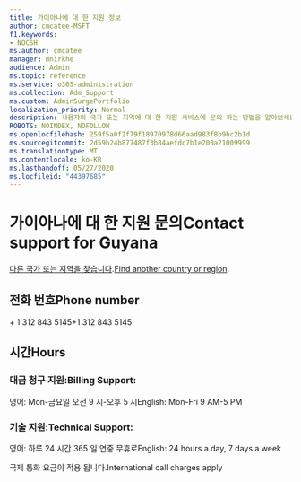 ```yaml
---
title: 가이아나에 대 한 지원 정보
author: cmcatee-MSFT
f1.keywords:
- NOCSH
ms.author: cmcatee
manager: mnirkhe
audience: Admin
ms.topic: reference
ms.service: o365-administration
ms.collection: Adm_Support
ms.custom: AdminSurgePortfolio
localization_priority: Normal
description: 사용자의 국가 또는 지역에 대 한 지원 서비스에 문의 하는 방법을 알아보세요.
ROBOTS: NOINDEX, NOFOLLOW
ms.openlocfilehash: 259f5a0f2f79f18970978d66aad983f8b9bc2b1d
ms.sourcegitcommit: 2d59b24b877487f3b84aefdc7b1e200a21009999
ms.translationtype: MT
ms.contentlocale: ko-KR
ms.lasthandoff: 05/27/2020
ms.locfileid: "44397685"
---
```

# <a name="contact-support-for-guyana"></a><span data-ttu-id="0506b-103">가이아나에 대 한 지원 문의</span><span class="sxs-lookup"><span data-stu-id="0506b-103">Contact support for Guyana</span></span>

<span data-ttu-id="0506b-104">[다른 국가 또는 지역을 찾습니다](../contact-support-for-business-products.md).</span><span class="sxs-lookup"><span data-stu-id="0506b-104">[Find another country or region](../contact-support-for-business-products.md).</span></span>

## <a name="phone-number"></a><span data-ttu-id="0506b-105">전화 번호</span><span class="sxs-lookup"><span data-stu-id="0506b-105">Phone number</span></span>
<span data-ttu-id="0506b-106">+ 1 312 843 5145</span><span class="sxs-lookup"><span data-stu-id="0506b-106">+1 312 843 5145</span></span>

## <a name="hours"></a><span data-ttu-id="0506b-107">시간</span><span class="sxs-lookup"><span data-stu-id="0506b-107">Hours</span></span>
### <a name="billing-support"></a><span data-ttu-id="0506b-108">대금 청구 지원:</span><span class="sxs-lookup"><span data-stu-id="0506b-108">Billing Support:</span></span>

<span data-ttu-id="0506b-109">영어: Mon-금요일 오전 9 시-오후 5 시</span><span class="sxs-lookup"><span data-stu-id="0506b-109">English: Mon-Fri 9 AM-5 PM</span></span>

### <a name="technical-support"></a><span data-ttu-id="0506b-110">기술 지원:</span><span class="sxs-lookup"><span data-stu-id="0506b-110">Technical Support:</span></span>

<span data-ttu-id="0506b-111">영어: 하루 24 시간 365 일 연중 무휴로</span><span class="sxs-lookup"><span data-stu-id="0506b-111">English: 24 hours a day, 7 days a week</span></span>

<span data-ttu-id="0506b-112">국제 통화 요금이 적용 됩니다.</span><span class="sxs-lookup"><span data-stu-id="0506b-112">International call charges apply</span></span>
